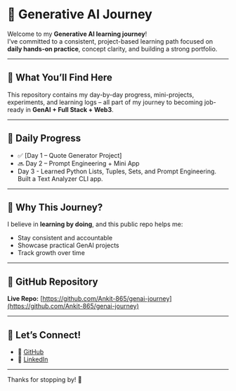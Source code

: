 # 🚀 Generative AI Journey

Welcome to my **Generative AI learning journey**!  
I’ve committed to a consistent, project-based learning path focused on **daily hands-on practice**, concept clarity, and building a strong portfolio.

---

## 📘 What You’ll Find Here

This repository contains my day-by-day progress, mini-projects, experiments, and learning logs – all part of my journey to becoming job-ready in **GenAI + Full Stack + Web3**.

---

## 📅 Daily Progress

- ✅ [Day 1 – Quote Generator Project]
- 🔜 Day 2 – Prompt Engineering + Mini App
- Day 3 - Learned Python Lists, Tuples, Sets, and Prompt Engineering. Built a Text Analyzer CLI app.

---

## 📍 Why This Journey?

I believe in **learning by doing**, and this public repo helps me:
- Stay consistent and accountable
- Showcase practical GenAI projects
- Track growth over time

---

## 🔗 GitHub Repository

**Live Repo:** [https://github.com/Ankit-865/genai-journey](https://github.com/Ankit-865/genai-journey)

---

## 🙌 Let’s Connect!

- 🔗 [GitHub](https://github.com/Ankit-865)
- 💼 [LinkedIn](https://www.linkedin.com/in/ankitnamdev)

---

Thanks for stopping by! 🚀
